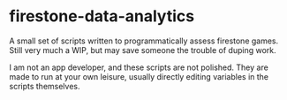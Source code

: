 # firestone-data-analytics
A small set of scripts written to programmatically assess firestone games. Still very much a WIP, but may save someone the trouble of duping work. 

I am not an app developer, and these scripts are not polished. They are made to run at your own leisure, usually directly editing variables in the scripts themselves. 
